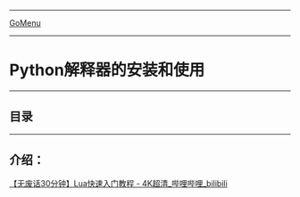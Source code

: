 ___________________________________________________________________________________________
[GoMenu](../PythonBasicsMenu.md)

___________________________________________________________________________________________
# Python解释器的安装和使用


___________________________________________________________________________________________


## 目录




___________________________________________________________________________________________

## 介绍：

[【无废话30分钟】Lua快速入门教程 - 4K超清_哔哩哔哩_bilibili](https://www.bilibili.com/video/BV1vf4y1L7Rb/?spm_id_from=333.880.my_history.page.click)

